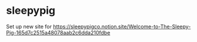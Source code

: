 # sleepypig
Set up new site for https://sleepypigco.notion.site/Welcome-to-The-Sleepy-Pig-165d7c2515a48078aab2c6dda210fdbe
